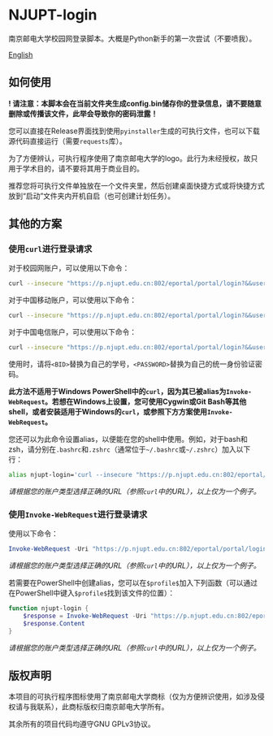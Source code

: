 # NJUPT-login

南京邮电大学校园网登录脚本。大概是Python新手的第一次尝试（不要喷我）。

[English](https://github.com/WiIIiamWei/NJUPT-login/blob/main/README-EN.md)

## 如何使用

**! 请注意：本脚本会在当前文件夹生成config.bin储存你的登录信息，请不要随意删除或传播该文件，此举会导致你的密码泄露！**

您可以直接在Release界面找到使用`pyinstaller`生成的可执行文件，也可以下载源代码直接运行（需要`requests`库）。

为了方便辨认，可执行程序使用了南京邮电大学的logo。此行为未经授权，故只用于学术目的，请不要将其用于商业目的。

推荐您将可执行文件单独放在一个文件夹里，然后创建桌面快捷方式或将快捷方式放到“启动”文件夹内开机自启（也可创建计划任务）。

## 其他的方案

### 使用`curl`进行登录请求

对于校园网账户，可以使用以下命令：

```bash
curl --insecure "https://p.njupt.edu.cn:802/eportal/portal/login?&&user_account=<BID>&&user_password=<PASSWORD>"
```

对于中国移动账户，可以使用以下命令：

```bash
curl --insecure "https://p.njupt.edu.cn:802/eportal/portal/login?&&user_account=<BID>%40cmcc&&user_password=<PASSWORD>"
```

对于中国电信账户，可以使用以下命令：

```bash
curl --insecure "https://p.njupt.edu.cn:802/eportal/portal/login?&&user_account=<BID>%40njxy&&user_password=<PASSWORD>"
```

使用时，请将`<BID>`替换为自己的学号，`<PASSWORD>`替换为自己的统一身份验证密码。

**此方法不适用于Windows PowerShell中的`curl`，因为其已被alias为`Invoke-WebRequest`。若想在Windows上设置，您可使用Cygwin或Git Bash等其他shell，或者安装适用于Windows的`curl`，或参照下方方案使用`Invoke-WebRequest`。**

您还可以为此命令设置alias，以便能在您的shell中使用。例如，对于bash和zsh，请分别在`.bashrc`和`.zshrc`（通常位于`~/.bashrc`或`~/.zshrc`）加入以下行：

```bash
alias njupt-login='curl --insecure "https://p.njupt.edu.cn:802/eportal/portal/login?&&user_account=<BID>&&user_password=<PASSWORD>"'
```

*请根据您的账户类型选择正确的URL（参照`curl`中的URL），以上仅为一个例子。*

### 使用`Invoke-WebRequest`进行登录请求

使用以下命令：

```powershell
Invoke-WebRequest -Uri "https://p.njupt.edu.cn:802/eportal/portal/login?&&user_account=<BID>&&user_password=<PASSWORD>" -UseBasicParsing
```

*请根据您的账户类型选择正确的URL（参照`curl`中的URL），以上仅为一个例子。*

若需要在PowerShell中创建alias，您可以在`$profile$`加入下列函数（可以通过在PowerShell中键入`$profile$`找到该文件的位置）：

```powershell
function njupt-login {
    $response = Invoke-WebRequest -Uri "https://p.njupt.edu.cn:802/eportal/portal/login?&&user_account=<BID>&&user_password=<PASSWORD>" -UseBasicParsing
    $response.Content
}
```

*请根据您的账户类型选择正确的URL（参照`curl`中的URL），以上仅为一个例子。*

## 版权声明

本项目的可执行程序图标使用了南京邮电大学商标（仅为方便辨识使用，如涉及侵权请与我联系），此商标版权归南京邮电大学所有。

其余所有的项目代码均遵守GNU GPLv3协议。
